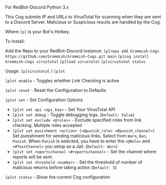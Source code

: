For RedBot-Discord Python 3.x

This Cog submits IP and URLs to VirusTotal for scanning when they are sent to a Discord Server.  Malicious or Suspicious results are handled by the Cog.

Where `[p]` is your Bot's Hotkey.

To Install:

Add the Repo to your RedBot-Discord instance:
`[p]repo add Grommish-Cogs https://github.com/Grommish/Grommish-Cogs.git main`
`[p]cog install Grommish-Cogs virustotal`
`[p]load virustotal`
`[p]virustotal status`

Usage:  `[p]virustotal` / `[p]vt`

`[p]vt enable` - Toggles whether Link Checking is active

`[p]vt reset` - Reset the Configuration to Defaults

`[p]vt set` - Set Configuration Options
- `[p]vt set api <api_key>` - Set Your VirusTotal API
- `[p]vt set debug` - Toggle debugging logs. (`Default: False`)
- `[p]vt set exclude <@roles>` - Exclude specified roles from link checking. Multiple roles accepted
- `[p]vt set punishment <action> [<@punish_role> <#punish_channel>]` Set punishment for sending malicious links. Select from `Warn`, `Ban`, `Punish`.  When `Punish` is selected, you have to enter the `<@Role>` and `<#TextChannel>` you setup as a Jail. (`Default: Warn`)
- `[p]vt set reportschannel <#reportschannel>` - Set the channel where reports will be sent.
- `[p]vt set threshold <number>` - Set the threshold of number of malicious returns before taking action (`Default: 5`)

`[p]vt status` - Show the current Cog configuration
